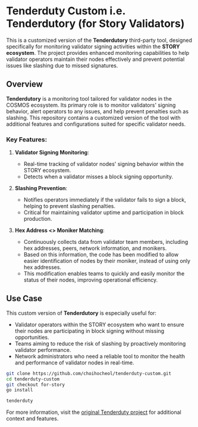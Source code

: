 # Tenderduty Custom i.e. Tenderdutory (for Story Validators)

This is a customized version of the **Tenderdutory** third-party tool, designed specifically for monitoring validator signing activities within the **STORY ecosystem**. The project provides enhanced monitoring capabilities to help validator operators maintain their nodes effectively and prevent potential issues like slashing due to missed signatures.

## Overview

**Tenderdutory** is a monitoring tool tailored for validator nodes in the COSMOS ecosystem. Its primary role is to monitor validators' signing behavior, alert operators to any issues, and help prevent penalties such as slashing. This repository contains a customized version of the tool with additional features and configurations suited for specific validator needs.

### Key Features:

1. **Validator Signing Monitoring**:

   - Real-time tracking of validator nodes' signing behavior within the STORY ecosystem.
   - Detects when a validator misses a block signing opportunity.

2. **Slashing Prevention**:

   - Notifies operators immediately if the validator fails to sign a block, helping to prevent slashing penalties.
   - Critical for maintaining validator uptime and participation in block production.

3. **Hex Address <> Moniker Matching**:
   - Continuously collects data from validator team members, including hex addresses, peers, network information, and monikers.
   - Based on this information, the code has been modified to allow easier identification of nodes by their moniker, instead of using only hex addresses.
   - This modification enables teams to quickly and easily monitor the status of their nodes, improving operational efficiency.

## Use Case

This custom version of **Tenderdutory** is especially useful for:

- Validator operators within the STORY ecosystem who want to ensure their nodes are participating in block signing without missing opportunities.
- Teams aiming to reduce the risk of slashing by proactively monitoring validator performance.
- Network administrators who need a reliable tool to monitor the health and performance of validator nodes in real-time.

```bash
git clone https://github.com/choihocheol/tenderduty-custom.git
cd tenderduty-custom
git checkout for-story
go install

tenderduty
```

For more information, visit the [original Tenderduty project](https://github.com/blockpane/tenderduty) for additional context and features.
